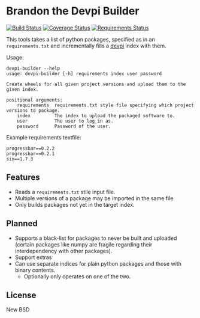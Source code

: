 Brandon the Devpi Builder
=========================
[![Build Status](https://travis-ci.org/blue-yonder/devpi-builder.svg?branch=master)](https://travis-ci.org/blue-yonder/devpi-builder)
[![Coverage Status](https://coveralls.io/repos/blue-yonder/devpi-builder/badge.png)](https://coveralls.io/r/blue-yonder/devpi-builder)
[![Requirements Status](https://requires.io/github/blue-yonder/devpi-builder/requirements.png?branch=master)](https://requires.io/github/blue-yonder/devpi-builder/requirements/?branch=master)

This tools takes a list of python packages, specified as in an `requirements.txt` and incrementally fills a
[devpi](http://doc.devpi.net/latest/) index with them.

Usage:

    devpi-builder --help
    usage: devpi-builder [-h] requirements index user password

    Create wheels for all given project versions and upload them to the given index.

    positional arguments:
        requirements  requirements.txt style file specifying which project versions to package.
        index         The index to upload the packaged software to.
        user          The user to log in as.
        password      Password of the user.


Example requirements textfile:

    progressbar==0.2.2
    progressbar==0.2.1 
    six==1.7.3


Features
--------

 * Reads a `requirements.txt` stile input file.
 * Multiple versions of a package may be imported in the same file
 * Only builds packages not yet in the target index.


Planned
-------
 * Supports a black-list for packages to never be built and uploaded (certain packages like numpy are fragile regarding
   their interdependency with other packages).
 * Support extras
 * Can use separate indices for plain python packages and those with binary contents.
    - Optionally only operates on one of the two.


License
-------

New BSD
